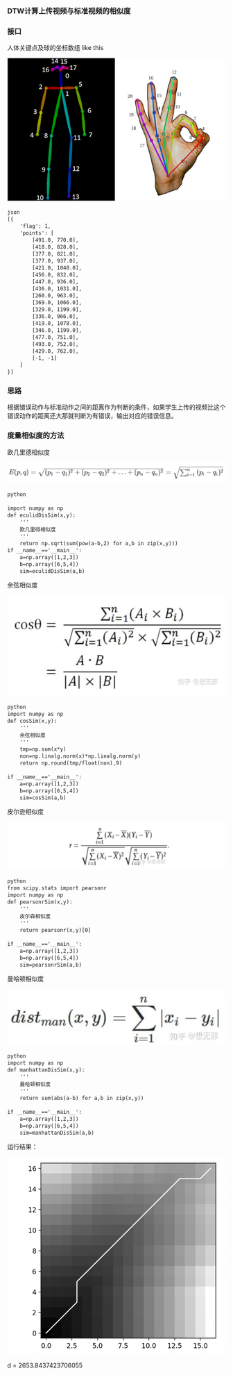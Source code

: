 ### DTW计算上传视频与标准视频的相似度

### 接口

人体关键点及球的坐标数组 like this

![1706672128611](image/README/1706672128611.png)

```
json
[{
	'flag': 1,
	'points': [
		[491.0, 770.0],
		[418.0, 828.0],
		[377.0, 821.0],
		[377.0, 937.0],
		[421.0, 1040.0],
		[456.0, 832.0],
		[447.0, 936.0],
		[436.0, 1031.0],
		[260.0, 963.0],
		[369.0, 1066.0],
		[329.0, 1199.0],
		[336.0, 966.0],
		[419.0, 1078.0],
		[346.0, 1199.0],
		[477.0, 751.0],
		[493.0, 752.0],
		[429.0, 762.0],
		[-1, -1]
	]
}]

```

### 思路

根据错误动作与标准动作之间的距离作为判断的条件，如果学生上传的视频比这个错误动作的距离还大那就判断为有错误，输出对应的错误信息。

### 度量相似度的方法

欧几里德相似度

![1706670906454](image/README/1706670906454.png)

```
python

import numpy as np
def eculidDisSim(x,y):
    '''
    欧几里得相似度
    '''
    return np.sqrt(sum(pow(a-b,2) for a,b in zip(x,y)))
if __name__=='__main__':
    a=np.array([1,2,3])
    b=np.array([6,5,4])
    sim=eculidDisSim(a,b)
```

余弦相似度

![1706670940428](image/README/1706670940428.png)

```
python
import numpy as np
def cosSim(x,y):
    '''
    余弦相似度
    '''
    tmp=np.sum(x*y)
    non=np.linalg.norm(x)*np.linalg.norm(y)
    return np.round(tmp/float(non),9)

if __name__=='__main__':
    a=np.array([1,2,3])
    b=np.array([6,5,4])
    sim=cosSim(a,b)
```

皮尔逊相似度

![1706670969460](image/README/1706670969460.png)

```
python
from scipy.stats import pearsonr
import numpy as np
def pearsonrSim(x,y):
    '''
    皮尔森相似度
    '''
    return pearsonr(x,y)[0]

if __name__=='__main__':
    a=np.array([1,2,3])
    b=np.array([6,5,4])
    sim=pearsonrSim(a,b)
```

曼哈顿相似度

![1706671002025](image/README/1706671002025.png)

```
python
import numpy as np
def manhattanDisSim(x,y):
    '''
    曼哈顿相似度
    '''
    return sum(abs(a-b) for a,b in zip(x,y))

if __name__=='__main__':
    a=np.array([1,2,3])
    b=np.array([6,5,4])
    sim=manhattanDisSim(a,b)
```

运行结果：

![1706675474566](image/README/1706675474566.png)

d = 2653.8437423706055
